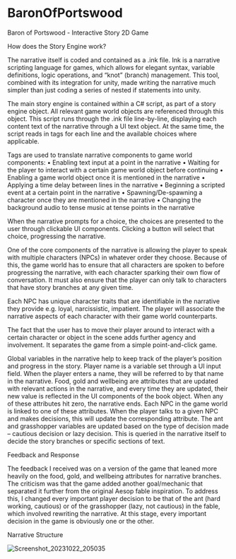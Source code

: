 # BaronOfPortswood
Baron of Portswood - Interactive Story 2D Game

How does the Story Engine work? 

The narrative itself is coded and contained as a .ink file. Ink is a narrative scripting language for games, which allows for elegant syntax, variable definitions, logic operations, and “knot” (branch) management. This tool, combined with its integration for unity, made writing the narrative much simpler than just coding a series of nested if statements into unity.

The main story engine is contained within a C# script, as part of a story engine object. All relevant game world objects are referenced through this object. This script runs through the .ink file line-by-line, displaying each content text of the narrative through a UI text object. At the same time, the script reads in tags for each line and the available choices where applicable. 

Tags are used to translate narrative components to game world components:
    • Enabling text input at a point in the narrative
    • Waiting for the player to interact with a certain game world object before continuing
    • Enabling a game world object once it is mentioned in the narrative
    • Applying a time delay between lines in the narrative
    • Beginning a scripted event at a certain point in the narrative
    • Spawning/De-spawning a character once they are mentioned in the narrative
    • Changing the background audio to tense music at tense points in the narrative

When the narrative prompts for a choice, the choices are presented to the user through clickable UI components. Clicking a button will select that choice, progressing the narrative.

One of the core components of the narrative is allowing the player to speak with multiple characters (NPCs) in whatever order they choose. Because of this, the game world has to ensure that all characters are spoken to before progressing the narrative, with each character sparking their own flow of conversation. It must also ensure that the player can only talk to characters that have story branches at any given time.

Each NPC has unique character traits that are identifiable in the narrative they provide e.g. loyal, narcissistic, impatient. The player will associate the narrative aspects of each character with their game world counterparts.

The fact that the user has to move their player around to interact with a certain character or object in the scene adds further agency and involvement. It separates the game from a simple point-and-click game.

Global variables in the narrative help to keep track of the player’s position and progress in the story. Player name is a variable set through a UI input field. When the player enters a name, they will be referred to by that name in the narrative. Food, gold and wellbeing are attributes that are updated with relevant actions in the narrative, and every time they are updated, their new value is reflected in the UI components of the book object. When any of these attributes hit zero, the narrative ends. Each NPC in the game world is linked to one of these attributes. When the player talks to a given NPC and makes decisions, this will update the corresponding attribute. The ant and grasshopper variables are updated based on the type of decision made – cautious decision or lazy decision. This is queried in the narrative itself to decide the story branches or specific sections of text. 

Feedback and Response

The feedback I received was on a version of the game that leaned more heavily on the food, gold, and wellbeing attributes for narrative branches. The criticism was that the game added another goal/mechanic that separated it further from the original Aesop fable inspiration. To address this, I changed every important player decision to be that of the ant (hard working, cautious) or of the grasshopper (lazy, not cautious) in the fable, which involved rewriting the narrative. At this stage, every important decision in the game is obviously one or the other.

Narrative Structure

![Screenshot_20231022_205035](https://github.com/reptm001/BaronOfPortswood/assets/7481414/fa35f256-c636-42a5-a35e-d87f3d8b71d8)
